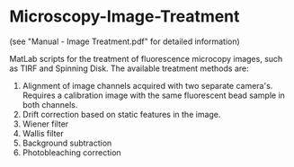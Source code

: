 # Microscopy-Image-Treatment
 
(see "Manual - Image Treatment.pdf" for detailed information)
 
MatLab scripts for the treatment of fluorescence microcopy images, such as TIRF and Spinning Disk. The available treatment methods are:

1) Alignment of image channels acquired with two separate camera's. Requires a calibration image with the same fluorescent bead sample in both channels.
2) Drift correction based on static features in the image.
3) Wiener filter
4) Wallis filter
5) Background subtraction
6) Photobleaching correction

